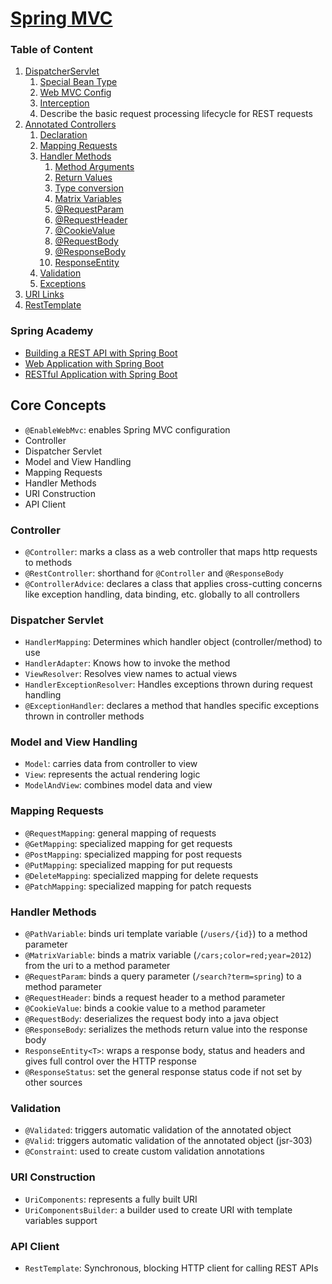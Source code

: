 # [Spring MVC](https://docs.spring.io/spring-framework/reference/web/webmvc.html)

### Table of Content

1. [DispatcherServlet](https://docs.spring.io/spring-framework/reference/web/webmvc/mvc-servlet.html)
   1. [Special Bean Type](https://docs.spring.io/spring-framework/reference/web/webmvc/mvc-servlet/special-bean-types.html)
   2. [Web MVC Config](https://docs.spring.io/spring-framework/reference/web/webmvc/mvc-servlet/config.html)
   3. [Interception](https://docs.spring.io/spring-framework/reference/web/webmvc/mvc-servlet/handlermapping-interceptor.html)
   4. Describe the basic request processing lifecycle for REST requests
2. [Annotated Controllers](https://docs.spring.io/spring-framework/reference/web/webmvc/mvc-controller.html)
   1. [Declaration](https://docs.spring.io/spring-framework/reference/web/webmvc/mvc-controller/ann.html)
   2. [Mapping Requests](https://docs.spring.io/spring-framework/reference/web/webmvc/mvc-controller/ann-requestmapping.html)
   3. [Handler Methods](https://docs.spring.io/spring-framework/reference/web/webmvc/mvc-controller/ann-methods.html)
      1. [Method Arguments](https://docs.spring.io/spring-framework/reference/web/webmvc/mvc-controller/ann-methods/arguments.html)
      2. [Return Values](https://docs.spring.io/spring-framework/reference/web/webmvc/mvc-controller/ann-methods/return-types.html)
      3. [Type conversion](https://docs.spring.io/spring-framework/reference/web/webmvc/mvc-controller/ann-methods/typeconversion.html)
      4. [Matrix Variables](https://docs.spring.io/spring-framework/reference/web/webmvc/mvc-controller/ann-methods/matrix-variables.html)
      5. [@RequestParam](https://docs.spring.io/spring-framework/reference/web/webmvc/mvc-controller/ann-methods/requestparam.html)
      6. [@RequestHeader](https://docs.spring.io/spring-framework/reference/web/webmvc/mvc-controller/ann-methods/requestheader.html)
      7. [@CookieValue](https://docs.spring.io/spring-framework/reference/web/webmvc/mvc-controller/ann-methods/cookievalue.html)
      8. [@RequestBody](https://docs.spring.io/spring-framework/reference/web/webmvc/mvc-controller/ann-methods/requestbody.html)
      9. [@ResponseBody](https://docs.spring.io/spring-framework/reference/web/webmvc/mvc-controller/ann-methods/responsebody.html)
      10. [ResponseEntity](https://docs.spring.io/spring-framework/reference/web/webmvc/mvc-controller/ann-methods/responseentity.html)
   4. [Validation](https://docs.spring.io/spring-framework/reference/web/webmvc/mvc-controller/ann-validation.html)
   5. [Exceptions](https://docs.spring.io/spring-framework/reference/web/webmvc/mvc-controller/ann-exceptionhandler.html)
3. [URI Links](https://docs.spring.io/spring-framework/reference/web/webmvc/mvc-uri-building.html)
4. [RestTemplate](https://docs.spring.io/spring-framework/reference/integration/rest-clients.html#rest-resttemplate)

### Spring Academy
- [Building a REST API with Spring Boot](https://spring.academy/courses/building-a-rest-api-with-spring-boot)
- [Web Application with Spring Boot](https://spring.academy/courses/spring-boot/lessons/spring-boot-web-app-intro)
- [RESTful Application with Spring Boot](https://spring.academy/courses/spring-boot/lessons/spring-boot-rest-app-intro)


## Core Concepts
- `@EnableWebMvc`: enables Spring MVC configuration
- Controller
- Dispatcher Servlet
- Model and View Handling
- Mapping Requests
- Handler Methods
- URI Construction
- API Client

### Controller
- `@Controller`: marks a class as a web controller that maps http requests to methods
- `@RestController`: shorthand for `@Controller` and `@ResponseBody`
- `@ControllerAdvice`: declares a class that applies cross-cutting concerns like exception handling, data binding, etc. globally to all controllers

### Dispatcher Servlet
- `HandlerMapping`: Determines which handler object (controller/method) to use
- `HandlerAdapter`: Knows how to invoke the method
- `ViewResolver`: Resolves view names to actual views
- `HandlerExceptionResolver`: Handles exceptions thrown during request handling
- `@ExceptionHandler`: declares a method that handles specific exceptions thrown in controller methods

### Model and View Handling
- `Model`: carries data from controller to view
- `View`: represents the actual rendering logic
- `ModelAndView`: combines model data and view

### Mapping Requests
- `@RequestMapping`: general mapping of requests
- `@GetMapping`: specialized mapping for get requests
- `@PostMapping`: specialized mapping for post requests
- `@PutMapping`: specialized mapping for put requests
- `@DeleteMapping`: specialized mapping for delete requests
- `@PatchMapping`: specialized mapping for patch requests

### Handler Methods
- `@PathVariable`: binds uri template variable (`/users/{id}`) to a method parameter
- `@MatrixVariable`: binds a matrix variable (`/cars;color=red;year=2012`) from the uri to a method parameter
- `@RequestParam`: binds a query parameter (`/search?term=spring`) to a method parameter
- `@RequestHeader`: binds a request header to a method parameter
- `@CookieValue`: binds a cookie value to a method parameter
- `@RequestBody`: deserializes the request body into a java object
- `@ResponseBody`: serializes the methods return value into the response body
- `ResponseEntity<T>`: wraps a response body, status and headers and gives full control over the HTTP response 
- `@ResponseStatus`: set the general response status code if not set by other sources

### Validation
- `@Validated`: triggers automatic validation of the annotated object
- `@Valid`: triggers automatic validation of the annotated object (jsr-303)
- `@Constraint`: used to create custom validation annotations

### URI Construction
- `UriComponents`: represents a fully built URI
- `UriComponentsBuilder`: a builder used to create URI with template variables support

### API Client
- `RestTemplate`: Synchronous, blocking HTTP client for calling REST APIs
